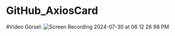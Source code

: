 # GitHub_AxiosCard
#Video Görsel: ![Screen Recording 2024-07-30 at 06 12 26 98 PM](https://github.com/user-attachments/assets/078410c1-aab8-4822-9f02-75075eda4ff2)
